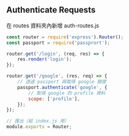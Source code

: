 ## Authenticate Requests
在 routes 資料夾內新增 auth-routes.js
```js
const router = require('express').Router();
const passport = require('passprort');

router.get('/login', (req, res) => {
	res.render('login');
});

router.get('/google', (res, req) => {
	// 透過 passport 與取得 google 驗證
	passport.authenticate('google', {
		// 取得 google 的 profile 資料
		scope: ['profile'],
	});
});

// 匯出（給 index.js 用）
module.exports = Router; 
```